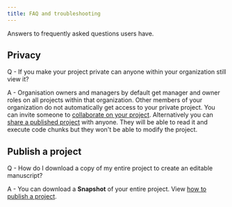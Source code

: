 ```yaml
---
title: FAQ and troubleshooting
---
```


Answers to frequently asked questions users have.

## Privacy

Q - If you make your project private can anyone within your organization still view it?

A - Organisation owners and managers by default get manager and owner roles on all projects within that organization. Other members of your organization do not automatically get access to your private project.
You can invite someone to [collaborate on your project](../guides/projects/collaborate-on-a-project.md).
Alternatively you can [share a published project](../guides/projects/share-a-project.md) with anyone. They will be able to read it and execute code chunks but they won't be able to modify the project.

## Publish a project

Q - How do I download a copy of my entire project to create an editable manuscript?

A - You can download a **Snapshot** of your entire project. View [how to publish a project](../guides/projects/publish-a-project.md).

